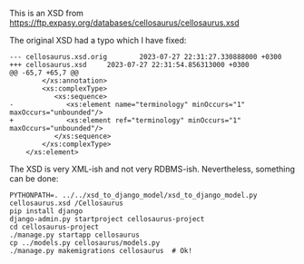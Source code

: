 This is an XSD from https://ftp.expasy.org/databases/cellosaurus/cellosaurus.xsd

The original XSD had a typo which I have fixed:

```
--- cellosaurus.xsd.orig        2023-07-27 22:31:27.330888000 +0300
+++ cellosaurus.xsd     2023-07-27 22:31:54.856313000 +0300
@@ -65,7 +65,7 @@
        </xs:annotation>
        <xs:complexType>
           <xs:sequence>
-             <xs:element name="terminology" minOccurs="1" maxOccurs="unbounded"/>
+             <xs:element ref="terminology" minOccurs="1" maxOccurs="unbounded"/>
           </xs:sequence>
        </xs:complexType>
    </xs:element>
```

The XSD is very XML-ish and not very RDBMS-ish. Nevertheless, something can be done:

```
PYTHONPATH=. ../../xsd_to_django_model/xsd_to_django_model.py cellosaurus.xsd /Cellosaurus
pip install django
django-admin.py startproject cellosaurus-project
cd cellosaurus-project
./manage.py startapp cellosaurus
cp ../models.py cellosaurus/models.py
./manage.py makemigrations cellosaurus  # Ok!
```

